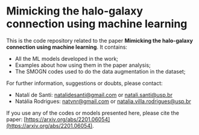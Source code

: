 # Mimicking the halo-galaxy connection using machine learning

This is the code repository related to the paper **Mimicking the halo-galaxy connection using machine learning**. It contains:

* All the ML models developed in the work;
* Examples about how using them in the paper analysis;
* The SMOGN codes used to do the data augmentation in the dataset;

For further information, suggestions or doubts, please contact:

* Natalí de Santi: natalidesanti@gmail.com or natali.santi@usp.br
* Natália Rodrigues: natvnr@gmail.com or natalia.villa.rodrigues@usp.br

If you use any of the codes or models presented here, please cite the paper: [https://arxiv.org/abs/2201.06054](https://arxiv.org/abs/2201.06054).